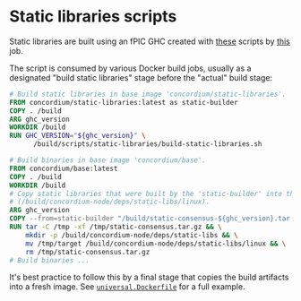# Static libraries scripts

Static libraries are built using an fPIC GHC created with
[these](https://gitlab.com/Concordium/devops/-/tree/master/fpic) scripts by
[this](http://jenkins.internal.concordium.com/job/fpic-ghc_jenkinsfile/) job.

The script is consumed by various Docker build jobs, usually as a designated "build static libraries" stage
before the "actual" build stage:

```dockerfile
# Build static libraries in base image 'concordium/static-libraries'.
FROM concordium/static-libraries:latest as static-builder
COPY . /build
ARG ghc_version
WORKDIR /build
RUN GHC_VERSION="${ghc_version}" \
      /build/scripts/static-libraries/build-static-libraries.sh

# Build binaries in base image 'concordium/base'.
FROM concordium/base:latest
COPY . /build
WORKDIR /build
# Copy static libraries that were built by the 'static-builder' into the correct place
# (/build/concordium-node/deps/static-libs/linux).
ARG ghc_version
COPY --from=static-builder "/build/static-consensus-${ghc_version}.tar.gz" /tmp/static-consensus.tar.gz
RUN tar -C /tmp -xf /tmp/static-consensus.tar.gz && \
    mkdir -p /build/concordium-node/deps/static-libs && \
    mv /tmp/target /build/concordium-node/deps/static-libs/linux && \
    rm /tmp/static-consensus.tar.gz
# Build binaries ...
```

It's best practice to follow this by a final stage that copies the build artifacts into a fresh image.
See [`universal.Dockerfile`](../testnet-deployments/universal.Dockerfile) for a full example.
